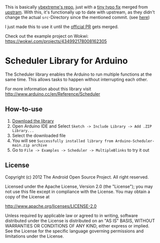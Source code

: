This is basically [vbextreme's repo](https://github.com/vbextreme/Scheduler), just with a [tiny typo fix](https://github.com/Letsric/Arduino-Scheduler/commit/f187566fc40e3aa9ac4a79d92147dfeacf69b301) merged from [upstram](https://github.com/arduino-libraries/Scheduler). With this, it's functionally up to date with upstream, as they didn't change the actual `src`-Directory since the mentioned commit. (see [here](https://github.com/arduino-libraries/Scheduler/commits/master/src))

I just made this to use it until the [official PR](https://github.com/arduino-libraries/Scheduler/pull/1) gets merged.

Check out the example project on Wokwi: <https://wokwi.com/projects/434992178008162305>

# Scheduler Library for Arduino

The Scheduler library enables the Arduino to run multiple functions at the same time. This allows tasks to happen without interrupting each other.

For more information about this library visit <http://www.arduino.cc/en/Reference/Scheduler>

## How-to-use

1. [Download the library](https://github.com/Letsric/Arduino-Scheduler/archive/refs/heads/main.zip)
2. Open Arduino IDE and Select `Sketch -> Include Library -> Add .ZIP Library...`
3. Select the downloaded file
4. You will see `Successfully installed library from Arduino-Scheduler-main.zip archive`
5. Go to `File -> Examples -> Scheduler -> MultipleBlinks` to try it out

## License

Copyright (c) 2012 The Android Open Source Project. All right reserved.

Licensed under the Apache License, Version 2.0 (the "License");
you may not use this file except in compliance with the License.
You may obtain a copy of the License at

<http://www.apache.org/licenses/LICENSE-2.0>

Unless required by applicable law or agreed to in writing, software
distributed under the License is distributed on an "AS IS" BASIS,
WITHOUT WARRANTIES OR CONDITIONS OF ANY KIND, either express or implied.
See the License for the specific language governing permissions and
limitations under the License.
